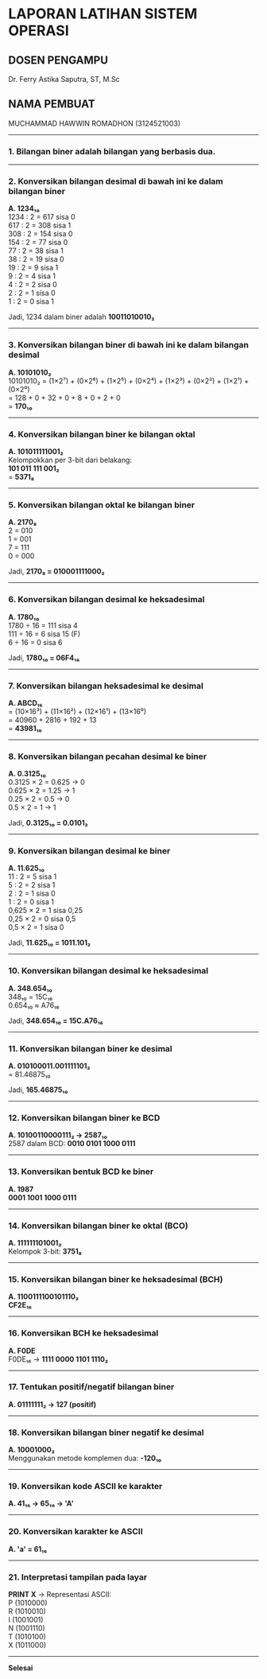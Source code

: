 # LAPORAN LATIHAN SISTEM OPERASI

## DOSEN PENGAMPU
Dr. Ferry Astika Saputra, ST, M.Sc

## NAMA PEMBUAT
MUCHAMMAD HAWWIN ROMADHON (3124521003)

---

### 1. Bilangan biner adalah bilangan yang berbasis dua.

---

### 2. Konversikan bilangan desimal di bawah ini ke dalam bilangan biner 

**A. 1234₁₀**  
1234 : 2 = 617 sisa 0  
617 : 2 = 308 sisa 1  
308 : 2 = 154 sisa 0  
154 : 2 = 77 sisa 0  
77 : 2 = 38 sisa 1  
38 : 2 = 19 sisa 0  
19 : 2 = 9 sisa 1  
9 : 2 = 4 sisa 1  
4 : 2 = 2 sisa 0  
2 : 2 = 1 sisa 0  
1 : 2 = 0 sisa 1  

Jadi, 1234 dalam biner adalah **10011010010₂**

---

### 3. Konversikan bilangan biner di bawah ini ke dalam bilangan desimal

**A. 10101010₂**  
10101010₂ = (1×2⁷) + (0×2⁶) + (1×2⁵) + (0×2⁴) + (1×2³) + (0×2²) + (1×2¹) + (0×2⁰)  
= 128 + 0 + 32 + 0 + 8 + 0 + 2 + 0  
= **170₁₀**

---

### 4. Konversikan bilangan biner ke bilangan oktal

**A. 101011111001₂**  
Kelompokkan per 3-bit dari belakang:  
**101 011 111 001₂**  
= **5371₈**

---

### 5. Konversikan bilangan oktal ke bilangan biner

**A. 2170₈**  
2 = 010  
1 = 001  
7 = 111  
0 = 000  

Jadi, **2170₈ = 010001111000₂**

---

### 6. Konversikan bilangan desimal ke heksadesimal

**A. 1780₁₀**  
1780 ÷ 16 = 111 sisa 4  
111 ÷ 16 = 6 sisa 15 (F)  
6 ÷ 16 = 0 sisa 6  

Jadi, **1780₁₀ = 06F4₁₆**

---

### 7. Konversikan bilangan heksadesimal ke desimal

**A. ABCD₁₆**  
= (10×16³) + (11×16²) + (12×16¹) + (13×16⁰)  
= 40960 + 2816 + 192 + 13  
= **43981₁₀**

---

### 8. Konversikan bilangan pecahan desimal ke biner

**A. 0.3125₁₀**  
0.3125 × 2 = 0.625 → 0  
0.625 × 2 = 1.25 → 1  
0.25 × 2 = 0.5 → 0  
0.5 × 2 = 1 → 1  

Jadi, **0.3125₁₀ = 0.0101₂**

---

### 9. Konversikan bilangan desimal ke biner

**A. 11.625₁₀**  
11 : 2 = 5 sisa 1  
5 : 2 = 2 sisa 1  
2 : 2 = 1 sisa 0  
1 : 2 = 0 sisa 1  
0,625 × 2 = 1 sisa 0,25  
0,25 × 2 = 0 sisa 0,5  
0,5 × 2 = 1 sisa 0  

Jadi, **11.625₁₀ = 1011.101₂**

---

### 10. Konversikan bilangan desimal ke heksadesimal

**A. 348.654₁₀**  
348₁₀ = 15C₁₆  
0.654₁₀ ≈ A76₁₆  

Jadi, **348.654₁₀ = 15C.A76₁₆**

---

### 11. Konversikan bilangan biner ke desimal

**A. 010100011.001111101₂**  
= 81.46875₁₀  

Jadi, **165.46875₁₀**

---

### 12. Konversikan bilangan biner ke BCD

**A. 10100110000111₂ → 2587₁₀**  
2587 dalam BCD: **0010 0101 1000 0111**

---

### 13. Konversikan bentuk BCD ke biner

**A. 1987**  
**0001 1001 1000 0111**

---

### 14. Konversikan bilangan biner ke oktal (BCO)

**A. 111111101001₂**  
Kelompok 3-bit: **3751₈**

---

### 15. Konversikan bilangan biner ke heksadesimal (BCH)

**A. 1100111100101110₂**  
**CF2E₁₆**

---

### 16. Konversikan BCH ke heksadesimal

**A. F0DE**  
F0DE₁₆ → **1111 0000 1101 1110₂**

---

### 17. Tentukan positif/negatif bilangan biner

**A. 01111111₂ → 127 (positif)**

---

### 18. Konversikan bilangan biner negatif ke desimal

**A. 10001000₂**  
Menggunakan metode komplemen dua: **-120₁₀**

---

### 19. Konversikan kode ASCII ke karakter

**A. 41₁₆ → 65₁₀ → 'A'**

---

### 20. Konversikan karakter ke ASCII

**A. 'a' = 61₁₆**

---

### 21. Interpretasi tampilan pada layar

**PRINT X** → Representasi ASCII:  
P (1010000)  
R (1010010)  
I (1001001)  
N (1001110)  
T (1010100)  
X (1011000)  

---

**Selesai**
